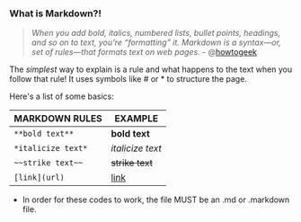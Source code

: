 ### What is Markdown?!

> *When you add bold, italics, numbered lists, bullet points, headings, and so on to text, you’re “formatting” it. Markdown is a syntax—or, set of rules—that formats text on web pages.* - @[howtogeek](https://www.howtogeek.com/448323/what-is-markdown-and-how-do-you-use-it/#:~:text=When%20you%20add%20bold%2C%20italics,Language%2C%20better%20known%20as%20HTML.)

The *simplest* way to explain is a rule and what happens to the text when you follow that rule! It uses symbols like # or * to structure the page.

Here's a list of some basics:
  
|   MARKDOWN RULES             | EXAMPLE                      |
|------------------------------|------------------------------|
|```**bold text**```           | **bold text**                |
|```*italicize text*```        | *italicize text*             |
|```~~strike text~~```         | ~~strike text~~              |
|```[link](url)```             | [link](https://canvas.instructure.com/courses/2193644/discussion_topics/9431584)                  |

* In order for these codes to work, the file MUST be an .md or .markdown file.

